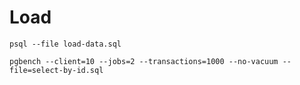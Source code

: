 # Load

```shell
psql --file load-data.sql
```

```shell
pgbench --client=10 --jobs=2 --transactions=1000 --no-vacuum --file=select-by-id.sql
```